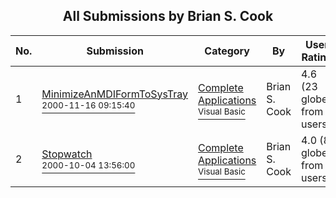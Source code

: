 ﻿<div align="center">

## All Submissions by Brian S\. Cook

</div>

No.  | Submission | Category | By   | User Rating
---- | ---------- | -------- | ---- | -----------
1 | [MinimizeAnMDIFormToSysTray<br /><sup>2000-11-16 09:15:40</sup>](https://github.com/Planet-Source-Code/brian-s-cook-minimizeanmdiformtosystray__1-12835) | [Complete Applications<br /><sup>Visual Basic</sup>](../ByCategory/complete-applications__1-27.md) | Brian S\. Cook | 4.6 (23 globes from 5 users)
2 | [Stopwatch<br /><sup>2000-10-04 13:56:00</sup>](https://github.com/Planet-Source-Code/brian-s-cook-stopwatch__1-11897) | [Complete Applications<br /><sup>Visual Basic</sup>](../ByCategory/complete-applications__1-27.md) | Brian S\. Cook | 4.0 (8 globes from 2 users)
